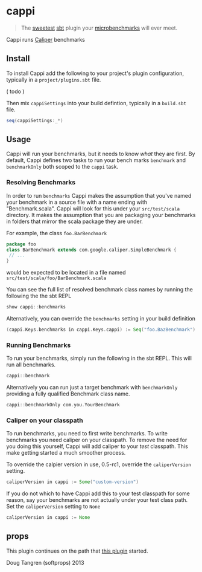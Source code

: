 # cappi

> The [sweetest](http://www.urbandictionary.com/define.php?term=cappi) [sbt](http://www.scala-sbt.org/) plugin your [microbenchmarks](https://code.google.com/p/caliper/wiki/JavaMicrobenchmarks) will ever meet.

Cappi runs [Caliper](https://code.google.com/p/caliper/) benchmarks

## Install

To install Cappi add the following to your project's plugin configuration, typically in a `project/plugins.sbt` file.

( todo )

Then mix `cappiSettings` into your build defintion, typically in a `build.sbt` file.

```scala
seq(cappiSettings:_*)
```

## Usage

Cappi will run your benchmarks, but it needs to know _what_ they are first. By default, Cappi defines two tasks to run your bench marks `benchmark` and `benchmarkOnly` both scoped to the `cappi` task. 

### Resolving Benchmarks

In order to run `benchmarks` Cappi makes the assumption that you've named your benchmark in a source file with a name ending with "Benchmark.scala".
Cappi will look for this under your `src/test/scala` directory. It makes the assumption that you are packaging your benchmarks in folders that mirror
the scala package they are under.

For example, the class `foo.BarBenchmark`

```scala
package foo
class BarBenchmark extends com.google.caliper.SimpleBenchmark {
 // ...
}
```

would be expected to be located in a file named `src/test/scala/foo/BarBenchmark.scala`

You can see the full list of resolved benchmark class names by running the following the the sbt REPL

```scala
show cappi::benchmarks
```

Alternatively, you can override the `benchmarks` setting in your build definition

```scala
(cappi.Keys.benchmarks in cappi.Keys.cappi) := Seq("foo.BazBenchmark")
```

### Running Benchmarks

To run your benchmarks, simply run the following in the sbt REPL. This will run all benchmarks.

```scala
cappi::benchmark
```

Alternatively you can run just a target benchmark with `benchmarkOnly` providing a fully qualified Benchmark class name.

```scala
cappi::benchmarkOnly com.you.YourBenchmark
```

### Caliper on your classpath

To run benchmarks, you need to first write benchmarks. To write benchmarks you need caliper on your classpath.
To remove the need for you doing this yourself, Cappi will add caliper to your _test_ classpath. This make getting started
a much smoother process.

To override the calpier version in use, 0.5-rc1, override the `caliperVersion` setting.

```scala
caliperVersion in cappi := Some("custom-version")
```

If you do not which to have Cappi add this to your test classpath for some reason, say your benchmarks are not actually under
your test class path. Set the `caliperVersion` setting to `None`

```scala
caliperVersion in cappi := None
```

## props

This plugin continues on the path that [this plugin](https://github.com/alno/sbt-caliper) started.

Doug Tangren (softprops) 2013
